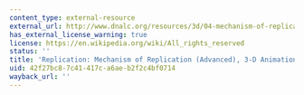 ```yaml
---
content_type: external-resource
external_url: http://www.dnalc.org/resources/3d/04-mechanism-of-replication-advanced.html
has_external_license_warning: true
license: https://en.wikipedia.org/wiki/All_rights_reserved
status: ''
title: 'Replication: Mechanism of Replication (Advanced), 3-D Animation Library'
uid: 42f27bc8-7c41-417c-a6ae-b2f2c4bf0714
wayback_url: ''
---
```

